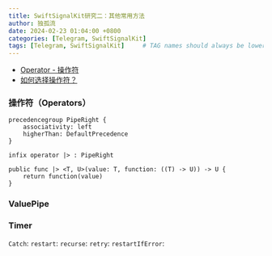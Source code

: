 ```yaml
---
title: SwiftSignalKit研究二：其他常用方法
author: 独孤流
date: 2024-02-23 01:04:00 +0800
categories: [Telegram, SwiftSignalKit]
tags: [Telegram, SwiftSignalKit]     # TAG names should always be lowercase
---
```


- [Operator - 操作符](https://beeth0ven.github.io/RxSwift-Chinese-Documentation/content/rxswift_core/operator.html)
- [如何选择操作符？](https://beeth0ven.github.io/RxSwift-Chinese-Documentation/content/decision_tree.html)
  
### 操作符（Operators）
```
precedencegroup PipeRight {
    associativity: left
    higherThan: DefaultPrecedence
}

infix operator |> : PipeRight

public func |> <T, U>(value: T, function: ((T) -> U)) -> U {
    return function(value)
}
```

### ValuePipe
### Timer

`Catch`: 
`restart`:
`recurse`:
`retry`:
`restartIfError`:
